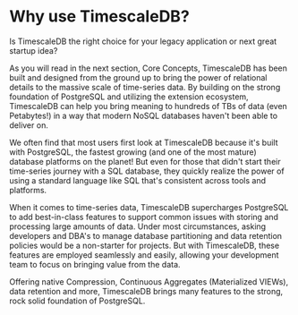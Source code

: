 # Why use TimescaleDB?

Is TimescaleDB the right choice for your legacy application or next great startup
idea?

As you will read in the next section, Core Concepts, TimescaleDB has been built
and designed from the ground up to bring the power of relational details to the
massive scale of time-series data. By building on the strong foundation of PostgreSQL
and utilizing the extension ecosystem, TimescaleDB can help you bring meaning to
hundreds of TBs of data (even Petabytes!) in a way that modern NoSQL databases
haven't been able to deliver on.

We often find that most users first look at TimescaleDB because it's
built with PostgreSQL, the fastest growing (and one of the most mature) database
platforms on the planet! But even for those that didn't start their time-series
journey with a SQL database, they quickly realize the power of using a standard
language like SQL that's consistent across tools and platforms.

When it comes to time-series data, TimescaleDB supercharges PostgreSQL to add
best-in-class features to support common issues with storing and processing large
amounts of data. Under most circumstances, asking developers and DBA's to
manage database partitioning and data retention policies would be a non-starter
for projects. But with TimescaleDB, these features are employed seamlessly and
easily, allowing your development team to focus on bringing value from the data.

Offering native Compression, Continuous Aggregates (Materialized VIEWs),
data retention and more, TimescaleDB brings many features to the strong, rock
solid foundation of PostgreSQL.
